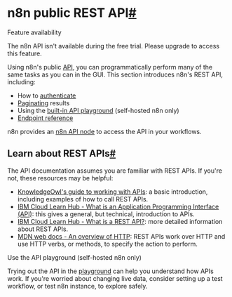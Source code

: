 [](https://github.com/n8n-io/n8n-docs/edit/main/docs/api/index.md "Edit this page")

# n8n public REST API[#](#n8n-public-rest-api "Permanent link")

Feature availability

The n8n API isn't available during the free trial. Please upgrade to access this feature.

Using n8n's public [API](../glossary/#api), you can programmatically perform many of the same tasks as you can in the GUI. This section introduces n8n's REST API, including:

*   How to [authenticate](authentication/)
*   [Paginating](pagination/) results
*   Using the [built-in API playground](using-api-playground/) (self-hosted n8n only)
*   [Endpoint reference](api-reference/)

n8n provides an [n8n API node](../integrations/builtin/core-nodes/n8n-nodes-base.n8n/) to access the API in your workflows.

## Learn about REST APIs[#](#learn-about-rest-apis "Permanent link")

The API documentation assumes you are familiar with REST APIs. If you're not, these resources may be helpful:

*   [KnowledgeOwl's guide to working with APIs](https://support.knowledgeowl.com/help/working-with-apis): a basic introduction, including examples of how to call REST APIs.
*   [IBM Cloud Learn Hub - What is an Application Programming Interface (API)](https://www.ibm.com/cloud/learn/api): this gives a general, but technical, introduction to APIs.
*   [IBM Cloud Learn Hub - What is a REST API?](https://www.ibm.com/cloud/learn/rest-apis): more detailed information about REST APIs.
*   [MDN web docs - An overview of HTTP](https://developer.mozilla.org/en-US/docs/Web/HTTP/Overview): REST APIs work over HTTP and use HTTP verbs, or methods, to specify the action to perform.

Use the API playground (self-hosted n8n only)

Trying out the API in the [playground](using-api-playground/) can help you understand how APIs work. If you're worried about changing live data, consider setting up a test workflow, or test n8n instance, to explore safely.